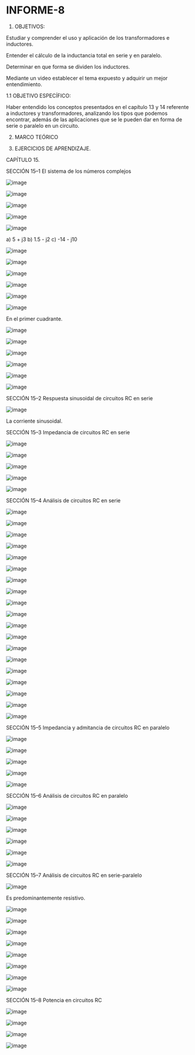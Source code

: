 # INFORME-8

1. OBJETIVOS:

Estudiar y comprender el uso y aplicación de los transformadores e inductores.

Entender el cálculo de la inductancia total en serie y en paralelo.

Determinar en que forma se dividen los inductores.

Mediante un video establecer el tema expuesto y adquirir un mejor entendimiento.

1.1 OBJETIVO ESPECÍFICO:

Haber entendido los conceptos presentados en el capítulo 13 y 14 referente a inductores y transformadores, analizando los tipos que podemos encontrar, además de las aplicaciones que se le pueden dar en forma de serie o paralelo en un circuito.

2. MARCO TEÓRICO






3. EJERCICIOS DE APRENDIZAJE.

CAPÍTULO 15.

SECCIÓN 15–1 El sistema de los números complejos

![image](https://user-images.githubusercontent.com/117920423/220012870-369a153f-e300-4fbe-89c7-2398c13e91ef.png)

![image](https://user-images.githubusercontent.com/117920423/220013218-c0839817-4381-456c-a734-40336ef7bfbd.png)

![image](https://user-images.githubusercontent.com/117920423/220013272-ee7231da-1a7f-4f47-a5fd-11f9a6d15bee.png)

![image](https://user-images.githubusercontent.com/117920423/220013325-8824ab7e-af7e-43da-b097-de65b78f3007.png)

![image](https://user-images.githubusercontent.com/117920423/220013380-6f7bc009-447b-4926-9ad7-971a64fe9654.png)

a) 5 + j3
b) 1.5 - j2
c) -14 - j10

![image](https://user-images.githubusercontent.com/117920423/220013532-59b3ade2-5023-49ec-9031-c9fc60382a1c.png)

![image](https://user-images.githubusercontent.com/117920423/220013602-9fe89206-f529-4037-859f-c6fcd1504418.png)

![image](https://user-images.githubusercontent.com/117920423/220013628-f2c27611-741c-4cf1-be19-1a5175315ae2.png)

![image](https://user-images.githubusercontent.com/117920423/220013678-5f76cab1-b28c-4d81-b622-0785848702a0.png)

![image](https://user-images.githubusercontent.com/117920423/220013762-4feae71f-4946-4e62-b75e-7d7867e91f69.png)

![image](https://user-images.githubusercontent.com/117920423/220013782-756e1462-e214-4744-b112-9ccd6c199a94.png)

En el primer cuadrante.

![image](https://user-images.githubusercontent.com/117920423/220013971-8fa8eb95-2b51-4308-b7d6-31d160196277.png)

![image](https://user-images.githubusercontent.com/117920423/220013985-6d952bee-4c19-44f9-860e-c7d91f4b4312.png)

![image](https://user-images.githubusercontent.com/117920423/220014014-0531d855-6699-4686-9f7b-ba05fdab114e.png)

![image](https://user-images.githubusercontent.com/117920423/220014071-7f5303c2-c4c0-4f10-bf7d-b1838c4f58f6.png)

![image](https://user-images.githubusercontent.com/117920423/220014106-925e26cc-7394-4310-86a4-9db9a9d2c99b.png)

![image](https://user-images.githubusercontent.com/117920423/220014635-2c92963c-0d61-4d7a-9e59-dad413dde723.png)

SECCIÓN 15–2 Respuesta sinusoidal de circuitos RC en serie

![image](https://user-images.githubusercontent.com/117920423/220014808-9d0f9352-89f1-4c4a-b949-33d454b104ce.png)

La corriente sinusoidal.

SECCIÓN 15–3 Impedancia de circuitos RC en serie

![image](https://user-images.githubusercontent.com/117920423/220015007-a391138e-24e8-4052-a38b-731db37dd411.png)

![image](https://user-images.githubusercontent.com/117920423/220015203-a51d6450-03a0-47a2-9b82-6a6b526461e3.png)

![image](https://user-images.githubusercontent.com/117920423/220015246-66ff36b3-a680-403b-b6ac-8e8765d4050d.png)

![image](https://user-images.githubusercontent.com/117920423/220015277-2f746c12-9601-4a1b-bed0-40c0542b0c23.png)

![image](https://user-images.githubusercontent.com/117920423/220015324-371ae8c4-9904-4ed1-b229-cdcb343aa025.png)

SECCIÓN 15–4 Análisis de circuitos RC en serie

![image](https://user-images.githubusercontent.com/117920423/220015413-1792bedf-fcb7-4c08-8207-8ab4f014409f.png)

![image](https://user-images.githubusercontent.com/117920423/220015451-21e4ef7b-940b-482f-8548-9fd2b53248ec.png)

![image](https://user-images.githubusercontent.com/117920423/220015485-96b617be-951b-4e37-963b-3ea190dc2674.png)

![image](https://user-images.githubusercontent.com/117920423/220015516-1ff2b598-aa4d-42cf-843d-2e103db7a32e.png)

![image](https://user-images.githubusercontent.com/117920423/220015569-f581d6e8-38ce-4f10-a9c6-a6767f56844f.png)

![image](https://user-images.githubusercontent.com/117920423/220015599-955dd5f5-13bb-4aa6-b9eb-5409823d9d97.png)

![image](https://user-images.githubusercontent.com/117920423/220015660-2d071436-b508-490d-bc4c-f59caface002.png)

![image](https://user-images.githubusercontent.com/117920423/220015693-d8e98a25-4f51-4a0b-8fe8-5cd38b44bcb3.png)

![image](https://user-images.githubusercontent.com/117920423/220015921-b9f05262-12ea-47ef-9244-95c2faa435fb.png)

![image](https://user-images.githubusercontent.com/117920423/220016361-ae3f525a-33c0-4082-afd7-220dcc7383f0.png)

![image](https://user-images.githubusercontent.com/117920423/220016441-ae35bbe6-cc03-4471-aee2-8af5e4763d06.png)

![image](https://user-images.githubusercontent.com/117920423/220016480-b3f36a60-e51c-4037-b1fc-5522951f27ee.png)

![image](https://user-images.githubusercontent.com/117920423/220016542-b45c2d33-4d52-4fee-8b5e-6df651ebcbfb.png)

![image](https://user-images.githubusercontent.com/117920423/220016635-1b61d045-8b0e-40ec-a510-6c59e005a144.png)

![image](https://user-images.githubusercontent.com/117920423/220016708-72c6c9ca-43cd-46bb-b90d-b6eb955822a5.png)

![image](https://user-images.githubusercontent.com/117920423/220016849-a9b15edf-af48-431f-a36e-52bf8d68ad19.png)

![image](https://user-images.githubusercontent.com/117920423/220016892-858d4b47-7df7-484a-b972-29c9bf07e4dd.png)

![image](https://user-images.githubusercontent.com/117920423/220017059-8f046162-27ff-42d9-9265-d4589bc173ef.png)

![image](https://user-images.githubusercontent.com/117920423/220017562-d2c4b9cc-2c8f-4018-b3a7-9568a6a4c721.png)

SECCIÓN 15–5 Impedancia y admitancia de circuitos RC en paralelo

![image](https://user-images.githubusercontent.com/117920423/220017960-115d3d06-d27d-444d-9dd6-17e6d4f9a6a3.png)

![image](https://user-images.githubusercontent.com/117920423/220018129-e5ea03fb-c5a4-4b64-bad9-99c14eced465.png)

![image](https://user-images.githubusercontent.com/117920423/220018218-4cd02e2e-de4a-416d-a5e6-aaa8314311e9.png)

![image](https://user-images.githubusercontent.com/117920423/220018257-ea2ad44b-fbb2-45ef-81b1-0cbdcc6f17e8.png)

![image](https://user-images.githubusercontent.com/117920423/220018308-c99ba754-6d90-4577-b73f-1494ea677c38.png)

SECCIÓN 15–6 Análisis de circuitos RC en paralelo

![image](https://user-images.githubusercontent.com/117920423/220018488-6e864563-c2e7-468a-b8c6-77174e32ab7c.png)

![image](https://user-images.githubusercontent.com/117920423/220018756-47fab7be-324a-4874-b437-fa4b4b3748cb.png)

![image](https://user-images.githubusercontent.com/117920423/220018859-600eef38-3ea5-4a0c-837f-03f5b7bd5174.png)

![image](https://user-images.githubusercontent.com/117920423/220018942-124dcb63-0ec2-4f6b-b4ee-c72529f0fff1.png)

![image](https://user-images.githubusercontent.com/117920423/220019008-64f8e58b-025f-40be-a3b9-acc4da6c86f0.png)

![image](https://user-images.githubusercontent.com/117920423/220019111-8a592ca9-57af-4a01-9e92-97d806bb26dd.png)

SECCIÓN 15–7 Análisis de circuitos RC en serie-paralelo

![image](https://user-images.githubusercontent.com/117920423/220019291-580c50d0-cfa1-4230-b1e3-0009f2bcad15.png)

Es predominantemente resistivo.

![image](https://user-images.githubusercontent.com/117920423/220021655-3742115f-09a4-4982-8df6-52c0c461a482.png)

![image](https://user-images.githubusercontent.com/117920423/220020282-0ee6cae1-44b9-413d-a850-e15a1f3a25ab.png)

![image](https://user-images.githubusercontent.com/117920423/220020715-b46dce25-c371-4a0d-b98f-f3d759cbd8b1.png)

![image](https://user-images.githubusercontent.com/117920423/220020775-f9adada3-9c33-4761-a820-a6b1a1ac6823.png)

![image](https://user-images.githubusercontent.com/117920423/220020794-9957bb23-aeda-4afe-866f-37f6bbe5064c.png)

![image](https://user-images.githubusercontent.com/117920423/220020871-e3d9ec8a-efe9-40e7-9db9-a628b8e60151.png)

![image](https://user-images.githubusercontent.com/117920423/220020912-4da14706-292e-47f8-8826-4a6896eb32e8.png)

![image](https://user-images.githubusercontent.com/117920423/220021021-d7c76d02-b531-4873-9ed5-4accf8304b83.png)

SECCIÓN 15–8 Potencia en circuitos RC

![image](https://user-images.githubusercontent.com/117920423/220021138-68e0ef72-8a77-4d57-b3b0-f264fc92fc15.png)

![image](https://user-images.githubusercontent.com/117920423/220021257-434dbf6f-6bc0-43d0-be46-1b2aaa71a6a7.png)

![image](https://user-images.githubusercontent.com/117920423/220021773-37b7e585-e48d-42d6-9036-809315961e19.png)

![image](https://user-images.githubusercontent.com/117920423/220021875-1fa8a53b-c81f-4447-84ee-67c337a1efcf.png)























